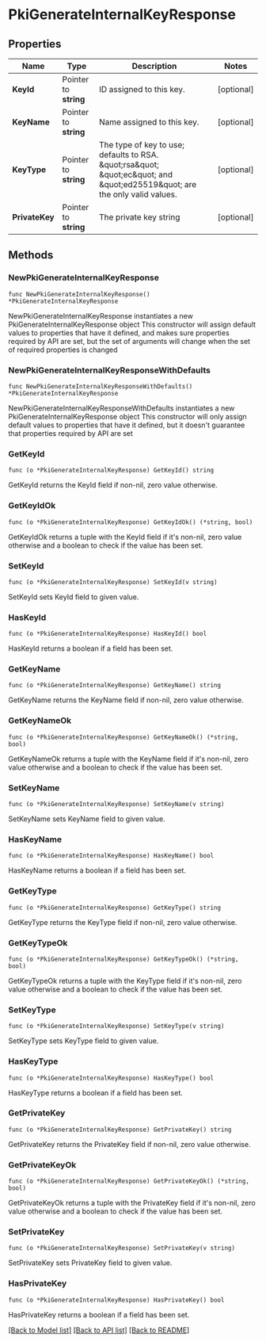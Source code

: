 # PkiGenerateInternalKeyResponse


## Properties

Name | Type | Description | Notes
------------ | ------------- | ------------- | -------------
**KeyId** | Pointer to **string** | ID assigned to this key. | [optional] 
**KeyName** | Pointer to **string** | Name assigned to this key. | [optional] 
**KeyType** | Pointer to **string** | The type of key to use; defaults to RSA. \&quot;rsa\&quot; \&quot;ec\&quot; and \&quot;ed25519\&quot; are the only valid values. | [optional] 
**PrivateKey** | Pointer to **string** | The private key string | [optional] 



## Methods


### NewPkiGenerateInternalKeyResponse

`func NewPkiGenerateInternalKeyResponse() *PkiGenerateInternalKeyResponse`

NewPkiGenerateInternalKeyResponse instantiates a new PkiGenerateInternalKeyResponse object
This constructor will assign default values to properties that have it defined,
and makes sure properties required by API are set, but the set of arguments
will change when the set of required properties is changed

### NewPkiGenerateInternalKeyResponseWithDefaults

`func NewPkiGenerateInternalKeyResponseWithDefaults() *PkiGenerateInternalKeyResponse`

NewPkiGenerateInternalKeyResponseWithDefaults instantiates a new PkiGenerateInternalKeyResponse object
This constructor will only assign default values to properties that have it defined,
but it doesn't guarantee that properties required by API are set


### GetKeyId

`func (o *PkiGenerateInternalKeyResponse) GetKeyId() string`

GetKeyId returns the KeyId field if non-nil, zero value otherwise.

### GetKeyIdOk

`func (o *PkiGenerateInternalKeyResponse) GetKeyIdOk() (*string, bool)`

GetKeyIdOk returns a tuple with the KeyId field if it's non-nil, zero value otherwise
and a boolean to check if the value has been set.

### SetKeyId

`func (o *PkiGenerateInternalKeyResponse) SetKeyId(v string)`

SetKeyId sets KeyId field to given value.


### HasKeyId

`func (o *PkiGenerateInternalKeyResponse) HasKeyId() bool`

HasKeyId returns a boolean if a field has been set.




### GetKeyName

`func (o *PkiGenerateInternalKeyResponse) GetKeyName() string`

GetKeyName returns the KeyName field if non-nil, zero value otherwise.

### GetKeyNameOk

`func (o *PkiGenerateInternalKeyResponse) GetKeyNameOk() (*string, bool)`

GetKeyNameOk returns a tuple with the KeyName field if it's non-nil, zero value otherwise
and a boolean to check if the value has been set.

### SetKeyName

`func (o *PkiGenerateInternalKeyResponse) SetKeyName(v string)`

SetKeyName sets KeyName field to given value.


### HasKeyName

`func (o *PkiGenerateInternalKeyResponse) HasKeyName() bool`

HasKeyName returns a boolean if a field has been set.




### GetKeyType

`func (o *PkiGenerateInternalKeyResponse) GetKeyType() string`

GetKeyType returns the KeyType field if non-nil, zero value otherwise.

### GetKeyTypeOk

`func (o *PkiGenerateInternalKeyResponse) GetKeyTypeOk() (*string, bool)`

GetKeyTypeOk returns a tuple with the KeyType field if it's non-nil, zero value otherwise
and a boolean to check if the value has been set.

### SetKeyType

`func (o *PkiGenerateInternalKeyResponse) SetKeyType(v string)`

SetKeyType sets KeyType field to given value.


### HasKeyType

`func (o *PkiGenerateInternalKeyResponse) HasKeyType() bool`

HasKeyType returns a boolean if a field has been set.




### GetPrivateKey

`func (o *PkiGenerateInternalKeyResponse) GetPrivateKey() string`

GetPrivateKey returns the PrivateKey field if non-nil, zero value otherwise.

### GetPrivateKeyOk

`func (o *PkiGenerateInternalKeyResponse) GetPrivateKeyOk() (*string, bool)`

GetPrivateKeyOk returns a tuple with the PrivateKey field if it's non-nil, zero value otherwise
and a boolean to check if the value has been set.

### SetPrivateKey

`func (o *PkiGenerateInternalKeyResponse) SetPrivateKey(v string)`

SetPrivateKey sets PrivateKey field to given value.


### HasPrivateKey

`func (o *PkiGenerateInternalKeyResponse) HasPrivateKey() bool`

HasPrivateKey returns a boolean if a field has been set.









[[Back to Model list]](../README.md#documentation-for-models) [[Back to API list]](../README.md#documentation-for-api-endpoints) [[Back to README]](../README.md)


